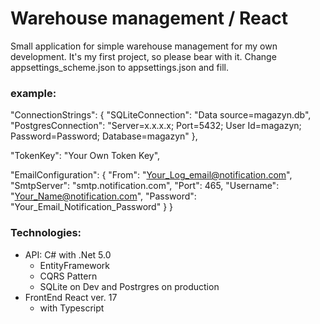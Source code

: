 # Warehouse management / React

Small application for simple warehouse management for my own development.
It's my first project, so please bear with it.
Change appsettings_scheme.json to appsettings.json and fill.

### example:

  "ConnectionStrings": {
  "SQLiteConnection": "Data source=magazyn.db",
  "PostgresConnection": "Server=x.x.x.x; Port=5432; User Id=magazyn; Password=Password; Database=magazyn"
},

  "TokenKey": "Your Own Token Key",
  
  "EmailConfiguration": {
    "From": "Your_Log_email@notification.com",
    "SmtpServer": "smtp.notification.com",
    "Port": 465,
    "Username": "Your_Name@notification.com",
    "Password": "Your_Email_Notification_Password"
  }
}


### Technologies:
* API: C# with .Net 5.0
  * EntityFramework
  * CQRS Pattern
  * SQLite on Dev and Postrgres on production
* FrontEnd React ver. 17 
  * with Typescript


